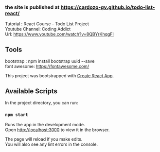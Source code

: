 
### the site is published at https://cardozo-gv.github.io/todo-list-react/



Tutorial : React Course - Todo List Project <br/>
Youtube Channel: Coding Addict <br/>
Url: https://www.youtube.com/watch?v=8QBYrKhqgFI <br/>

## Tools
bootstrap : npm install bootstrap uuid --save
<br/>
font awesome: https://fontawesome.com/

This project was bootstrapped with [Create React App](https://github.com/facebook/create-react-app).

## Available Scripts

In the project directory, you can run:

### `npm start`

Runs the app in the development mode.<br>
Open [http://localhost:3000](http://localhost:3000) to view it in the browser.

The page will reload if you make edits.<br>
You will also see any lint errors in the console.

